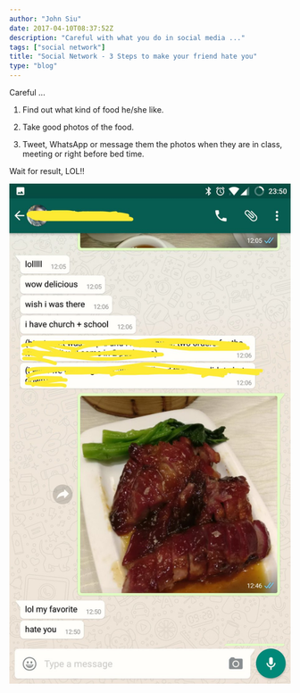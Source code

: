 ```yaml
---
author: "John Siu"
date: 2017-04-10T08:37:52Z
description: "Careful with what you do in social media ..."
tags: ["social network"]
title: "Social Network - 3 Steps to make your friend hate you"
type: "blog"
---
```


Careful ...
<!--more-->

1. Find out what kind of food he/she like.

2. Take good photos of the food.

3. Tweet, WhatsApp or message them the photos when they are in class, meeting or right before bed time.

Wait for result, LOL!!

![LOL](//raw.githubusercontent.com/J-Siu/johnsiu.com/master/static/img/social.jpg)
